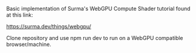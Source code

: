 Basic implementation of Surma's WebGPU Compute Shader tutorial found at this link: 

https://surma.dev/things/webgpu/

Clone repository and use npm run dev to run on a WebGPU compatible browser/machine.